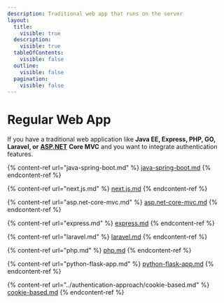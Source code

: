 ```yaml
---
description: Traditional web app that runs on the server
layout:
  title:
    visible: true
  description:
    visible: true
  tableOfContents:
    visible: false
  outline:
    visible: false
  pagination:
    visible: false
---
```


# Regular Web App

If you have a traditional web application like **Java EE, Express, PHP, GO, Laravel, or** [**ASP.NET**](http://asp.net/) **Core MVC** and you want to integrate authentication features.

{% content-ref url="java-spring-boot.md" %}
[java-spring-boot.md](java-spring-boot.md)
{% endcontent-ref %}

{% content-ref url="next.js.md" %}
[next.js.md](next.js.md)
{% endcontent-ref %}

{% content-ref url="asp.net-core-mvc.md" %}
[asp.net-core-mvc.md](asp.net-core-mvc.md)
{% endcontent-ref %}

{% content-ref url="express.md" %}
[express.md](express.md)
{% endcontent-ref %}

{% content-ref url="laravel.md" %}
[laravel.md](laravel.md)
{% endcontent-ref %}

{% content-ref url="php.md" %}
[php.md](php.md)
{% endcontent-ref %}

{% content-ref url="python-flask-app.md" %}
[python-flask-app.md](python-flask-app.md)
{% endcontent-ref %}

{% content-ref url="../authentication-approach/cookie-based.md" %}
[cookie-based.md](../authentication-approach/cookie-based.md)
{% endcontent-ref %}
